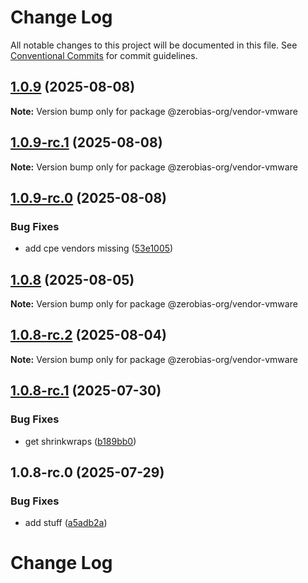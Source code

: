 # Change Log

All notable changes to this project will be documented in this file.
See [Conventional Commits](https://conventionalcommits.org) for commit guidelines.

## [1.0.9](https://github.com/zerobias-org/vendor/compare/@zerobias-org/vendor-vmware@1.0.9-rc.1...@zerobias-org/vendor-vmware@1.0.9) (2025-08-08)

**Note:** Version bump only for package @zerobias-org/vendor-vmware





## [1.0.9-rc.1](https://github.com/zerobias-org/vendor/compare/@zerobias-org/vendor-vmware@1.0.9-rc.0...@zerobias-org/vendor-vmware@1.0.9-rc.1) (2025-08-08)

**Note:** Version bump only for package @zerobias-org/vendor-vmware





## [1.0.9-rc.0](https://github.com/zerobias-org/vendor/compare/@zerobias-org/vendor-vmware@1.0.8...@zerobias-org/vendor-vmware@1.0.9-rc.0) (2025-08-08)


### Bug Fixes

* add cpe vendors missing ([53e1005](https://github.com/zerobias-org/vendor/commit/53e100520e848be73b2cba8a0ef4f184844b8abb))





## [1.0.8](https://github.com/zerobias-org/vendor/compare/@zerobias-org/vendor-vmware@1.0.8-rc.2...@zerobias-org/vendor-vmware@1.0.8) (2025-08-05)

**Note:** Version bump only for package @zerobias-org/vendor-vmware





## [1.0.8-rc.2](https://github.com/zerobias-org/vendor/compare/@zerobias-org/vendor-vmware@1.0.8-rc.1...@zerobias-org/vendor-vmware@1.0.8-rc.2) (2025-08-04)

**Note:** Version bump only for package @zerobias-org/vendor-vmware





## [1.0.8-rc.1](https://github.com/zerobias-org/vendor/compare/@zerobias-org/vendor-vmware@1.0.8-rc.0...@zerobias-org/vendor-vmware@1.0.8-rc.1) (2025-07-30)


### Bug Fixes

* get shrinkwraps ([b189bb0](https://github.com/zerobias-org/vendor/commit/b189bb0cf53ad66427530ccc0eab7824527942d3))





## 1.0.8-rc.0 (2025-07-29)


### Bug Fixes

* add stuff ([a5adb2a](https://github.com/zerobias-org/vendor/commit/a5adb2aecd0670c42e9077affecb6a047bf30fc6))





# Change Log
